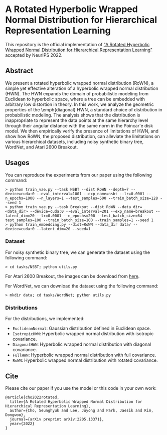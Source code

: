 # A Rotated Hyperbolic Wrapped Normal Distribution for Hierarchical Representation Learning
This repository is the official implementation of ["A Rotated Hyperbolic Wrapped Normal Distribution for Hierarchical Representation Learning"](https://arxiv.org/abs/2205.13371) accepted by NeurIPS 2022.

## Abstract
We present a rotated hyperbolic wrapped normal distribution (RoWN), a simple yet effective alteration of a hyperbolic wrapped normal distribution (HWN). The HWN expands the domain of probabilistic modeling from Euclidean to hyperbolic space, where a tree can be embedded with arbitrary low distortion in theory. In this work, we analyze the geometric properties of the \emph{diagonal} HWN, a standard choice of distribution in probabilistic modeling. The analysis shows that the distribution is inappropriate to represent the data points at the same hierarchy level through their angular distance with the same norm in the Poincar\'e disk model. We then empirically verify the presence of limitations of HWN, and show how RoWN, the proposed distribution, can alleviate the limitations on various hierarchical datasets, including noisy synthetic binary tree, WordNet, and Atari 2600 Breakout.

## Usages
You can reproduce the experiments from our paper using the following command:
```
> python train_vae.py --task NSBT --dist RoWN --depth=7 --device=cuda:0 --eval_interval=1001 --exp_name=nsbt --lr=0.0001 --n_epochs=1000 --n_layers=1 --test_samples=500 --train_batch_size=128 --seed 1
> python train_vae.py --task Breakout --dist RoWN --data_dir=<data_dir> --device=cuda:0 --eval_interval=201 --exp_name=breakout --latent_dim=20 --lr=0.0001 --n_epochs=200 --test_batch_size=64 --test_samples=100 --train_batch_size=100 --train_samples=1 --seed 1
> python train_embedding.py --dist=RoWN --data_dir data/ --device=cuda:0 --latent_dim=20 --seed=1
```

### Dataset
For noisy synthetic binary tree, we can generate the dataset using the following command:
```
> cd tasks/NSBT; python utils.py
```

For Atari 2600 Breakout, the images can be download from [here](https://www.dropbox.com/s/hyq44euztzz23o8/breakout_states_v2.h5?dl=0).

For WordNet, we can download the dataset using the following command:
```
> mkdir data; cd tasks/WordNet; python utils.py
```

### Distributions
For the distributions, we implemented:
- `EuclideanNormal`: Gaussian distribution defined in Euclidean space.
- `IsotropicHWN`: Hyperbolic wrapped normal distribution with isotropic covariance.
- `DiagonalHWN`: Hyperbolic wrapped normal distribution with diagonal covariance.
- `FullHWN`: Hyperbolic wrapped normal distribution with full covariance.
- `RoWN`: Hyperbolic wrapped normal distribution with rotated covariance.

## Cite
Please cite our paper if you use the model or this code in your own work:
```
@article{cho2022rotated,
  title={A Rotated Hyperbolic Wrapped Normal Distribution for Hierarchical Representation Learning},
  author={Cho, Seunghyuk and Lee, Juyong and Park, Jaesik and Kim, Dongwoo},
  journal={arXiv preprint arXiv:2205.13371},
  year={2022}
}
```
